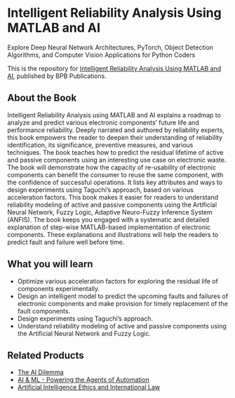# Intelligent Reliability Analysis Using MATLAB and AI

Explore Deep Neural Network Architectures, PyTorch, Object Detection Algorithms, and Computer Vision Applications for Python Coders

This is the repository for [Intelligent Reliability Analysis Using MATLAB and AI](https://in.bpbonline.com/products/intelligent-reliability-analysis-using-matlab-and-ai?_pos=1&_sid=f6b757012&_ss=r), published by BPB Publications.

## About the Book
Intelligent Reliability Analysis using MATLAB and AI explains a roadmap to analyze and predict various electronic components’ future life and performance reliability. Deeply narrated and authored by reliability experts, this book empowers the reader to deepen their understanding of reliability identification, its significance, preventive measures, and various techniques.
The book teaches how to predict the residual lifetime of active and passive components using an interesting use case on electronic waste. The book will demonstrate how the capacity of re-usability of electronic components can benefit the consumer to reuse the same component, with the confidence of successful operations. It lists key attributes and ways to design experiments using Taguchi’s approach, based on various acceleration factors.
This book makes it easier for readers to understand reliability modeling of active and passive components using the Artificial Neural Network, Fuzzy Logic, Adaptive Neuro-Fuzzy Inference System (ANFIS). The book keeps you engaged with a systematic and detailed explanation of step-wise MATLAB-based implementation of electronic components. These explanations and illustrations will help the readers to predict fault and failure well before time.

## What you will learn
* Optimize various acceleration factors for exploring the residual life of components experimentally.
* Design an intelligent model to predict the upcoming faults and failures of electronic components and make provision for timely replacement of the fault components.
* Design experiments using Taguchi’s approach.
* Understand reliability modeling of active and passive components using the Artificial Neural Network and Fuzzy Logic.

## Related Products
* [The AI Dilemma](https://in.bpbonline.com/products/the-ai-dilemma?_pos=1&_sid=48537e224&_ss=r)
* [AI & ML - Powering the Agents of Automation](https://in.bpbonline.com/products/automated-machine-learning-artificial-intelligence-book?_pos=2&_sid=177785018&_ss=r)
* [Artificial Intelligence Ethics and International Law](https://in.bpbonline.com/products/artificial-intelligence-book-ethics-and-international-law?_pos=12&_sid=177785018&_ss=r)

